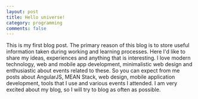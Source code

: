 ```yaml
---
layout: post
title: Hello universe!
category: programming
comments: false
---
```


This is my first blog post. The primary reason of this blog is to store useful information taken during working and learning processes. Here I'd like to share my ideas, experiences and anything that is interesting. I love modern technology, web and mobile app development, minimalistic web design and enthusiastic about events related to these. So you can expect from me posts about AngularJS, MEAN Stack, web design, mobile application development, tools that I use and various events I attended. I am very excited about my blog, so I will try to blog as often as possible.
